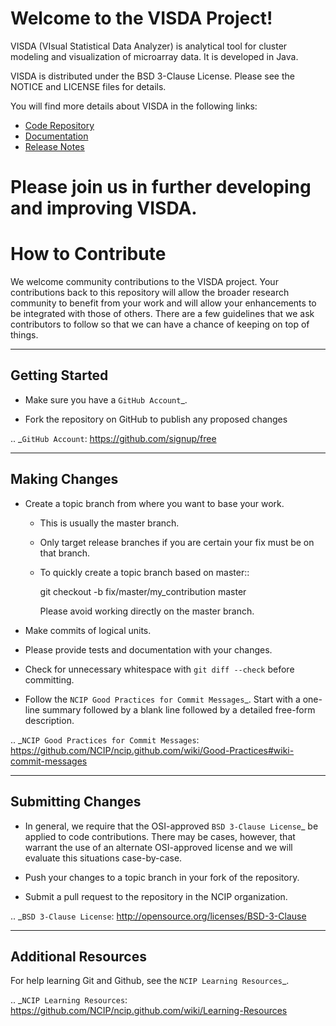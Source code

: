 Welcome to the VISDA Project!
===============================

VISDA (VIsual Statistical Data Analyzer) is analytical tool for cluster modeling and visualization of microarray data. It is developed in Java.

VISDA is distributed under the BSD 3-Clause License. Please see the NOTICE and LICENSE files for details.

You will find more details about VISDA in the following links:


 * [Code Repository](https://github.com/NCIP/visda)
 * [Documentation](http://www.cbil.ece.vt.edu/caBIG-VISDA.htm)
 * [Release Notes](http://www.cbil.ece.vt.edu/software/VISDA_ReleaseNotes_V1.0.txt)

 
Please join us in further developing and improving VISDA.
=================
How to Contribute
=================

We welcome community contributions to the VISDA project.
Your contributions back to this repository will allow the broader
research community to benefit from your work and will allow your
enhancements to be integrated with those of others.  There are a few
guidelines that we ask contributors to follow so that we can have a
chance of keeping on top of things.

---------------
Getting Started
---------------

* Make sure you have a `GitHub Account`_.

* Fork the repository on GitHub to publish any proposed changes

.. _`GitHub Account`: https://github.com/signup/free

--------------
Making Changes
--------------

* Create a topic branch from where you want to base your work.

  - This is usually the master branch.
  - Only target release branches if you are certain your fix must be
    on that branch.
  - To quickly create a topic branch based on master::

     git checkout -b fix/master/my_contribution master

    Please avoid working directly on the master branch.

* Make commits of logical units.

* Please provide tests and documentation with your changes.

* Check for unnecessary whitespace with ``git diff --check`` before committing.

* Follow the `NCIP Good Practices for Commit Messages`_.
  Start with a one-line summary followed by a blank line followed by a
  detailed free-form description.

.. _`NCIP Good Practices for Commit Messages`: https://github.com/NCIP/ncip.github.com/wiki/Good-Practices#wiki-commit-messages

------------------
Submitting Changes
------------------

* In general, we require that the OSI-approved `BSD 3-Clause License`_
  be applied to code contributions.  There may be cases, however, that
  warrant the use of an alternate OSI-approved license and we will
  evaluate this situations case-by-case.

* Push your changes to a topic branch in your fork of the repository.

* Submit a pull request to the repository in the NCIP organization.

.. _`BSD 3-Clause License`: http://opensource.org/licenses/BSD-3-Clause

--------------------
Additional Resources
--------------------

For help learning Git and Github, see the `NCIP Learning Resources`_.

.. _`NCIP Learning Resources`: https://github.com/NCIP/ncip.github.com/wiki/Learning-Resources